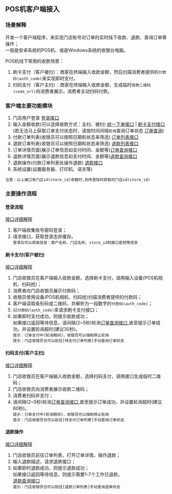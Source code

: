 ## POS机客户端接入

### 场景解释
开发一个客户端程序，来实现门店账号对订单的实时线下收款、退款、查询订单等操作；  
一般是安卓系统的POS机、或是Windows系统的收银台电脑。

POS机线下常用的收款场景：
1. 刷卡支付（客户被扫）：商家在终端输入收款金额，然后扫描消费者提供的`付款码(auth_code)`来实现即时支付。
2. 扫码支付（客户主扫）：商家在终端输入收款金额，生成临时`收款二维码(code_url)`向消费者展示，消费者主动扫码付款。

### 客户端主要功能模块

1. 门店用户登录 [登录接口](/user-login.md)
2. 输入金额收款(可以选择收款方式：主扫、被扫) [统一下单接口](/wechat/order-create.md) | [刷卡支付接口](/wechat/payment-micropay.md)     
(若无法马上获取订单支付状态时，请按时间间隔`轮询`查询订单状态 [订单查询](/wechat/order-query.md))
4. 付款订单列表(收银员可以按照日期和状态来筛选) [订单列表接口](/wechat/order-list.md) 
6. 退款订单列表(收银员可以按照日期和状态来筛选) [退款列表接口](/wechat/refund-list.md)
7. 订单详情页面(展示订单信息如支付时间、金额等)[订单查询接口](/wechat/order-query.md)
8. 退款详情页面(展示退款信息如支付时间、金额等)[退款查询接口](/wechat/payment-refundquery.md)
9. 退款操作(付款订单列表处操作退款) [退款接口](/wechat/payment-refund.md) 
10. 系统设置(设置服务器、打印机、语言等)

`注意：以上接口有门店id(store_id)参数时,则传登陆时获取的门店id(store_id)`

### 主要操作流程

#### 登录流程
[接口详细解释](/user-login.md)
1. 客户端收集账号密码登录；
2. 请求接口，获取登录态并缓存。   
`登录后可以获取信息：商户名称、门店名称、store_id和接口密钥等信息`

#### 刷卡支付(客户被扫)
[接口详细解释](/wechat/payment-micropay.md)
1. 门店收银员在客户端输入收款金额，选择刷卡支付，调用输入设备(POS机相机、扫码抢)；
2. 消费者向门店收银员展示付款码；
3. 收银员使用设备(POS机相机、扫码抢)扫描消费者提供的付款码；
4. 客户端读取条形码或二维码，并解析为一段数字的`付款码(auth_code)`；
5. 以`付款码(auth_code)`来请求刷卡支付接口；
6. 如果即时支付成功，则提示收款成功；    
如果接口返回等待信息，请间隔(2~5秒)轮询[订单查询接口](/wechat/order-query.md),直至提示订单成功，并设置轮询超时(建议30秒)。    
`提示：订单支付中(轮询期间)，收银员可以强制停止轮询`    
`提示：门店收银员也可以前往[待支付订单列表]手动查询订单状态`

#### 扫码支付(客户主扫)
[接口详细解释](/wechat/order-create.md)
1. 门店收银员在客户端输入收款金额，选择扫码支付，调用接口生成临时二维码；
2. 门店收银员向消费者展示收款二维码；
3. 消费者扫码并支付；
4. 请间隔(2~5秒)轮询[订单查询接口](/wechat/order-query.md),直至提示订单成功，并设置轮询超时(建议60秒)。    
`提示：订单支付中(轮询期间)，收银员可以强制停止轮询`    
`提示：门店收银员也可以前往[待支付订单列表]手动查询订单状态`

#### 退款操作
[接口详细解释](/wechat/payment-refund.md)
1. 门店收银员前往订单列表，打开订单详情，操作退款；
2. 输入退款描述，请求退款接口； 
3. 如果即时退款成功，则提示退款成功；     
   如果接口返回等待信息，则提示需要1-7个工作日退款。    
   [退款查询接口](/wechat/payment-refundquery.md)     
   `提示：门店收银员也可以前往[退款订单列表]手动查询退单状态`



